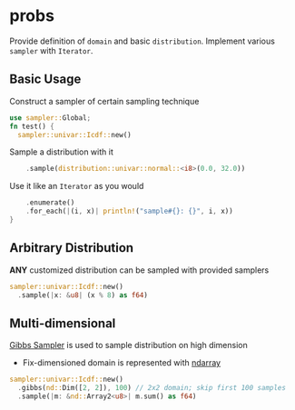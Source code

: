 # probs

Provide definition of `domain` and basic `distribution`. Implement various `sampler` with `Iterator`.



## Basic Usage

Construct a sampler of certain sampling technique

```rust
use sampler::Global;
fn test() {
  sampler::univar::Icdf::new()
```

Sample a distribution with it

```rust
    .sample(distribution::univar::normal::<i8>(0.0, 32.0))
```

Use it like an `Iterator` as you would

```rust
    .enumerate()
    .for_each(|(i, x)| println!("sample#{}: {}", i, x))
}
```



## Arbitrary Distribution

**ANY** customized distribution can be sampled with provided samplers

```rust
sampler::univar::Icdf::new()
  .sample(|x: &u8| (x % 8) as f64)
```



## Multi-dimensional

[Gibbs Sampler](https://wikipedia.org/wiki/Gibbs_sampling) is used to sample distribution on high dimension

- Fix-dimensioned domain is represented with [ndarray](https://crates.io/crates/ndarray)

```rust
sampler::univar::Icdf::new()
  .gibbs(nd::Dim([2, 2]), 100) // 2x2 domain; skip first 100 samples
  .sample(|m: &nd::Array2<u8>| m.sum() as f64)
```

